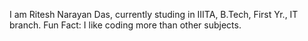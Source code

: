 I am Ritesh Narayan Das, currently studing in IIITA, B.Tech, First Yr., IT branch.
Fun Fact: I like coding more than other subjects.
